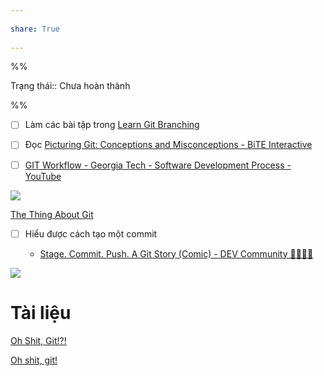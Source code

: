 ---  
share: True  
---  
%%  
Trạng thái:: Chưa hoàn thành  
%%  
- [ ] Làm các bài tập trong [Learn Git Branching](https://learngitbranching.js.org/)  
- [ ] Đọc  [Picturing Git: Conceptions and Misconceptions - BiTE Interactive](https://www.biteinteractive.com/picturing-git-conceptions-and-misconceptions/)  
- [ ] [GIT Workflow - Georgia Tech - Software Development Process - YouTube](https://www.youtube.com/watch?v=3a2x1iJFJWc&t=53s)  
  
![](https://res.cloudinary.com/practicaldev/image/fetch/s--WsP0wEBA--/c_imagga_scale,f_auto,fl_progressive,h_420,q_auto,w_1000/https://dev-to-uploads.s3.amazonaws.com/i/pvb1vbr5k5tirzqxhlp2.jpg)   
[The Thing About Git](https://tomayko.com/blog/2008/the-thing-about-git)  
  
- [ ] Hiểu được cách tạo một commit   
	- [Stage. Commit. Push. A Git Story (Comic) - DEV Community 👩‍💻👨‍💻](https://dev.to/erikaheidi/stage-commit-push-a-git-story-comic-a37)  
  
  
![](https://imgs.xkcd.com/comics/git_commit_2x.png)   
  
# Tài liệu  
[Oh Shit, Git!?!](https://ohshitgit.com/)  
[Oh shit, git!](https://wizardzines.com/zines/oh-shit-git/)  
